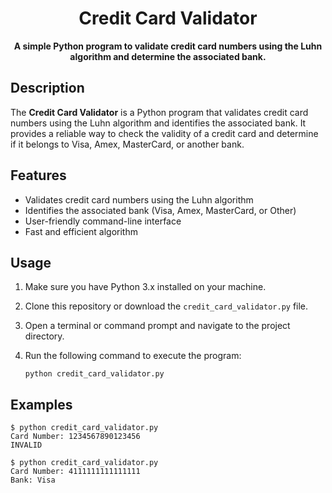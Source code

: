 <div align="center">

# Credit Card Validator


**A simple Python program to validate credit card numbers using the Luhn algorithm and determine the associated bank.**


</div>

## Description

The **Credit Card Validator** is a Python program that validates credit card numbers using the Luhn algorithm and identifies the associated bank. It provides a reliable way to check the validity of a credit card and determine if it belongs to Visa, Amex, MasterCard, or another bank.

## Features

- Validates credit card numbers using the Luhn algorithm
- Identifies the associated bank (Visa, Amex, MasterCard, or Other)
- User-friendly command-line interface
- Fast and efficient algorithm

## Usage

1. Make sure you have Python 3.x installed on your machine.
2. Clone this repository or download the `credit_card_validator.py` file.
3. Open a terminal or command prompt and navigate to the project directory.
4. Run the following command to execute the program:

   ```shell
   python credit_card_validator.py

## Examples 

```shell
$ python credit_card_validator.py
Card Number: 1234567890123456
INVALID

$ python credit_card_validator.py
Card Number: 4111111111111111
Bank: Visa
